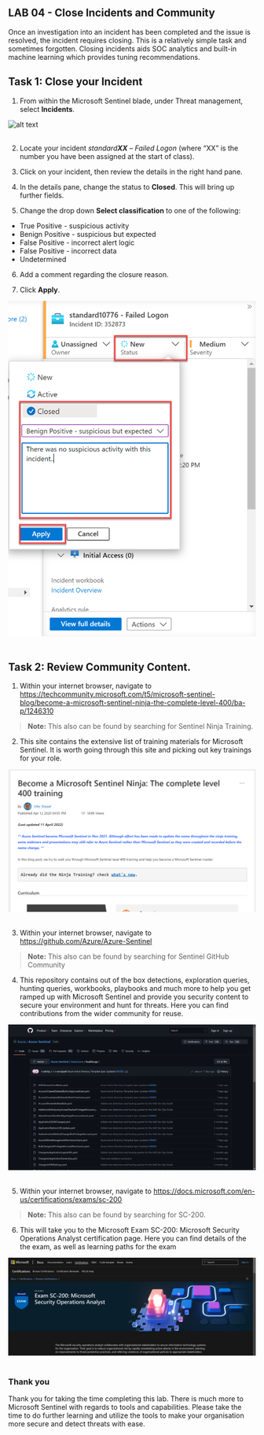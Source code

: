 ## LAB 04 - Close Incidents and Community

Once an investigation into an incident has been completed and the issue is resolved, the incident requires closing. This is a relatively simple task and sometimes forgotten. Closing incidents aids SOC analytics and built-in machine learning which provides tuning recommendations.


## Task 1: Close your Incident

1. From within the Microsoft Sentinel blade, under Threat management, select **Incidents**.

![alt text](/./LAB01/screenshots/MicrosoftSentinel-MenuIncidents.png)<br><br>

2. Locate your incident *standard**XX** – Failed Logon* (where “XX” is the number you have been assigned at the start of class).

3. Click on your incident, then review the details in the right hand pane.

4. In the details pane, change the status to **Closed**. This will bring up further fields.

5. Change the drop down **Select classification** to one of the following:
 - True Positive - suspicious activity
 - Benign Positive - suspicious but expected
 - False Positive - incorrect alert logic
 - False Positive - incorrect data
 - Undetermined

6. Add a comment regarding the closure reason.

7. Click **Apply**.

![alt text](screenshots/Incident-CloseIncident.png)<br><br>

## Task 2: Review Community Content.

1. Within your internet browser, navigate to https://techcommunity.microsoft.com/t5/microsoft-sentinel-blog/become-a-microsoft-sentinel-ninja-the-complete-level-400/ba-p/1246310

> **Note:** This also can be found by searching for Sentinel Ninja Training.

2. This site contains the extensive list of training materials for Microsoft Sentinel. It is worth going through this site and picking out key trainings for your role.

![alt text](screenshots/Ninja%20Training.png)<br><br>

3. Within your internet browser, navigate to https://github.com/Azure/Azure-Sentinel 

> **Note:** This also can be found by searching for Sentinel GitHub Community

4. This repository contains out of the box detections, exploration queries, hunting queries, workbooks, playbooks and much more to help you get ramped up with Microsoft Sentinel and provide you security content to secure your environment and hunt for threats. Here you can find contributions from the wider community for reuse.

![alt text](screenshots/GitHub-Detections.png)<br><br>

5. Within your internet browser, navigate to https://docs.microsoft.com/en-us/certifications/exams/sc-200 

> **Note:** This also can be found by searching for SC-200.

6. This will take you to the Microsoft Exam SC-200: Microsoft Security Operations Analyst certification page. Here you can find details of the the exam, as well as learning paths for the exam

![alt text](screenshots/sc-200.png)<br><br>

### Thank you 

Thank you for taking the time completing this lab. There is much more to Microsoft Sentinel with regards to tools and capabilities. Please take the time to do further learning and utilize the tools to make your organisation more secure and detect threats with ease.
